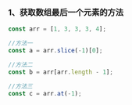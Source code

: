### 1、获取数组最后一个元素的方法

```javascript
const arr = [1, 3, 3, 3, 4];

//方法一
const a = arr.slice(-1)[0];

//方法二
const b = arr[arr.length - 1];

//方法三
const c = arr.at(-1);
```
